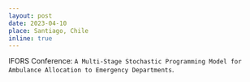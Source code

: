 ```yaml
---
layout: post
date: 2023-04-10
place: Santiago, Chile
inline: true
---
```


IFORS Conference: `A Multi-Stage Stochastic Programming Model for Ambulance Allocation to Emergency Departments`.
